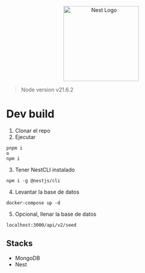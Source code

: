 <p align="center">
  <a href="http://nestjs.com/" target="blank"><img src="https://nestjs.com/img/logo-small.svg" width="200" alt="Nest Logo" /></a>
</p>

> Node version v21.6.2

# Dev build
1. Clonar el repo
2. Ejecutar
```
pnpm i 
o
npm i
```
3. Tener NestCLI instalado
```
npm i -g @nestjs/cli
```
4. Levantar la base de datos
```
docker-compose up -d
```
5. Opcional, llenar la base de datos
```
localhost:3000/api/v2/seed
```
## Stacks
* MongoDB
* Nest